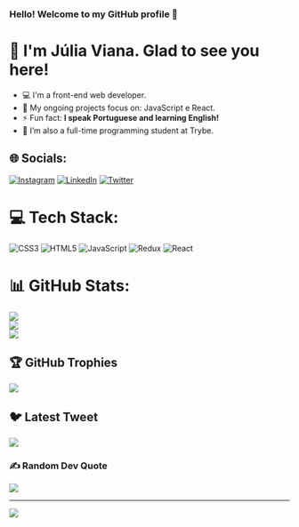 ### Hello!  Welcome to my GitHub profile 👋
   # 💫 I'm Júlia Viana. Glad to see you here!
   
  - :computer:  I'm a front-end web developer.
  - 🔭 My ongoing projects focus on: JavaScript e React. 
  - ⚡ Fun fact: **I speak Portuguese and learning English!**
  - 🌱 I’m also a full-time programming student at Trybe.


## 🌐 Socials:
[![Instagram](https://img.shields.io/badge/Instagram-%23E4405F.svg?logo=Instagram&logoColor=white)](https://instagram.com/https://www.instagram.com/jullia_viana/) [![LinkedIn](https://img.shields.io/badge/LinkedIn-%230077B5.svg?logo=linkedin&logoColor=white)](https://www.linkedin.com/in/julia-viana05/) [![Twitter](https://img.shields.io/badge/Twitter-%231DA1F2.svg?logo=Twitter&logoColor=white)](https://twitter.com/@JuliaVianaaM5) 

# 💻 Tech Stack:
![CSS3](https://img.shields.io/badge/css3-%231572B6.svg?style=for-the-badge&logo=css3&logoColor=white) ![HTML5](https://img.shields.io/badge/html5-%23E34F26.svg?style=for-the-badge&logo=html5&logoColor=white) ![JavaScript](https://img.shields.io/badge/javascript-%23323330.svg?style=for-the-badge&logo=javascript&logoColor=%23F7DF1E) ![Redux](https://img.shields.io/badge/redux-%23593d88.svg?style=for-the-badge&logo=redux&logoColor=white) ![React](https://img.shields.io/badge/react-%2320232a.svg?style=for-the-badge&logo=react&logoColor=%2361DAFB)
# 📊 GitHub Stats:
![](https://github-readme-stats.vercel.app/api?username=JuliaV05&theme=dracula&hide_border=false&include_all_commits=true&count_private=true)<br/>
![](https://github-readme-streak-stats.herokuapp.com/?user=JuliaV05&theme=dracula&hide_border=false)<br/>
![](https://github-readme-stats.vercel.app/api/top-langs/?username=JuliaV05&theme=dracula&hide_border=false&include_all_commits=true&count_private=true&layout=compact)

## 🏆 GitHub Trophies
![](https://github-profile-trophy.vercel.app/?username=JuliaV05&theme=nord&no-frame=false&no-bg=true&margin-w=4)

## 🐦 Latest Tweet
[![](https://gtce.itsvg.in/api?username=@JuliaVianaaM5)](https://github.com/VishwaGauravIn/github-twitter-card-embed)

### ✍️ Random Dev Quote
![](https://quotes-github-readme.vercel.app/api?type=horizontal&theme=radical)

---
[![](https://visitcount.itsvg.in/api?id=JuliaV05&icon=0&color=0)](https://visitcount.itsvg.in)

<!-- Proudly created with GPRM ( https://gprm.itsvg.in ) -->
<!--
**JuliaV05/JuliaV05** is a ✨ _special_ ✨ repository because its `README.md` (this file) appears on your GitHub profile.

Here are some ideas to get you started:

- 🔭 I'm a Front-end web developer. In training to become a full stack web developer at Trybe
- 🌱 I’m currently learning English
- 👯 I’m looking to collaborate on ...
- 🤔 I’m looking for help with ...
- 💬 Ask me about ...
- 📫 How to reach me: juliavianamendes05@gmail.com
- 😄 Pronouns: ...
- ⚡ Fun fact: ...
-->

